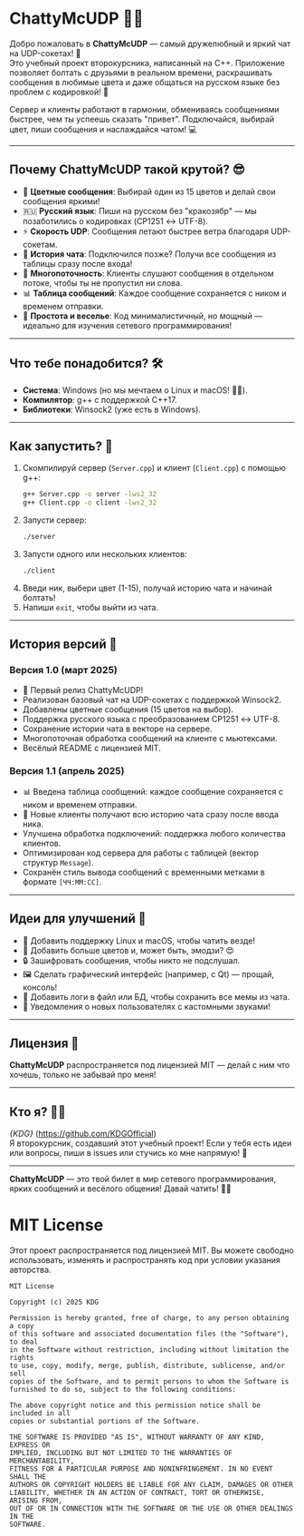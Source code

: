 # ChattyMcUDP 🎉💬

Добро пожаловать в **ChattyMcUDP** — самый дружелюбный и яркий чат на UDP-сокетах! 🚀  
Это учебный проект второкурсника, написанный на C++. Приложение позволяет болтать с друзьями в реальном времени, раскрашивать сообщения в любимые цвета и даже общаться на русском языке без проблем с кодировкой! 🌟

Сервер и клиенты работают в гармонии, обмениваясь сообщениями быстрее, чем ты успеешь сказать "привет". Подключайся, выбирай цвет, пиши сообщения и наслаждайся чатом! 💻

---

## Почему ChattyMcUDP такой крутой? 😎

- 🌈 **Цветные сообщения**: Выбирай один из 15 цветов и делай свои сообщения яркими!
- 🇷🇺 **Русский язык**: Пиши на русском без "кракозябр" — мы позаботились о кодировках (CP1251 ↔ UTF-8).
- ⚡ **Скорость UDP**: Сообщения летают быстрее ветра благодаря UDP-сокетам.
- 📜 **История чата**: Подключился позже? Получи все сообщения из таблицы сразу после входа!
- 🧵 **Многопоточность**: Клиенты слушают сообщения в отдельном потоке, чтобы ты не пропустил ни слова.
- 📊 **Таблица сообщений**: Каждое сообщение сохраняется с ником и временем отправки.
- 🎈 **Простота и веселье**: Код минималистичный, но мощный — идеально для изучения сетевого программирования!

---

## Что тебе понадобится? 🛠️

- **Система**: Windows (но мы мечтаем о Linux и macOS! 🐧🍎).
- **Компилятор**: g++ с поддержкой C++17.
- **Библиотеки**: Winsock2 (уже есть в Windows).

---

## Как запустить? 🚀

1. Скомпилируй сервер (`Server.cpp`) и клиент (`Client.cpp`) с помощью g++:
   ```bash
   g++ Server.cpp -o server -lws2_32
   g++ Client.cpp -o client -lws2_32
   ```
2. Запусти сервер:
   ```bash
   ./server
   ```
3. Запусти одного или нескольких клиентов:
   ```bash
   ./client
   ```
4. Введи ник, выбери цвет (1-15), получай историю чата и начинай болтать!
5. Напиши `exit`, чтобы выйти из чата.

---

## История версий 📜

### Версия 1.0 (март 2025)
- 🎉 Первый релиз ChattyMcUDP!
- Реализован базовый чат на UDP-сокетах с поддержкой Winsock2.
- Добавлены цветные сообщения (15 цветов на выбор).
- Поддержка русского языка с преобразованием CP1251 ↔ UTF-8.
- Сохранение истории чата в векторе на сервере.
- Многопоточная обработка сообщений на клиенте с мьютексами.
- Весёлый README с лицензией MIT.

### Версия 1.1 (апрель 2025)
- 📊 Введена таблица сообщений: каждое сообщение сохраняется с ником и временем отправки.
- 🔔 Новые клиенты получают всю историю чата сразу после ввода ника.
- Улучшена обработка подключений: поддержка любого количества клиентов.
- Оптимизирован код сервера для работы с таблицей (вектор структур `Message`).
- Сохранён стиль вывода сообщений с временными метками в формате `[ЧЧ:ММ:СС]`.

---

## Идеи для улучшений 🚀

- 🐧 Добавить поддержку Linux и macOS, чтобы чатить везде!
- 🎨 Добавить больше цветов и, может быть, эмодзи? 😍
- 🔒 Зашифровать сообщения, чтобы никто не подслушал.
- 🖼️ Сделать графический интерфейс (например, с Qt) — прощай, консоль!
- 📝 Добавить логи в файл или БД, чтобы сохранить все мемы из чата.
- 🔔 Уведомления о новых пользователях с кастомными звуками!

---

## Лицензия 📜

**ChattyMcUDP** распространяется под лицензией MIT — делай с ним что хочешь, только не забывай про меня!

---

## Кто я? 👨‍💻

 *{KDG}* (<https://github.com/KDGOfficial>)  
  Я второкурсник, создавший этот учебный проект! Если у тебя есть идеи или вопросы, пиши в issues или стучись ко мне напрямую! 💌

---

**ChattyMcUDP** — это твой билет в мир сетевого программирования, ярких сообщений и весёлого общения! Давай чатить! 💬✨

# MIT License

Этот проект распространяется под лицензией MIT. Вы можете свободно использовать, изменять и распространять код при условии указания авторства.

```
MIT License

Copyright (c) 2025 KDG

Permission is hereby granted, free of charge, to any person obtaining a copy
of this software and associated documentation files (the "Software"), to deal
in the Software without restriction, including without limitation the rights
to use, copy, modify, merge, publish, distribute, sublicense, and/or sell
copies of the Software, and to permit persons to whom the Software is
furnished to do so, subject to the following conditions:

The above copyright notice and this permission notice shall be included in all
copies or substantial portions of the Software.

THE SOFTWARE IS PROVIDED "AS IS", WITHOUT WARRANTY OF ANY KIND, EXPRESS OR
IMPLIED, INCLUDING BUT NOT LIMITED TO THE WARRANTIES OF MERCHANTABILITY,
FITNESS FOR A PARTICULAR PURPOSE AND NONINFRINGEMENT. IN NO EVENT SHALL THE
AUTHORS OR COPYRIGHT HOLDERS BE LIABLE FOR ANY CLAIM, DAMAGES OR OTHER
LIABILITY, WHETHER IN AN ACTION OF CONTRACT, TORT OR OTHERWISE, ARISING FROM,
OUT OF OR IN CONNECTION WITH THE SOFTWARE OR THE USE OR OTHER DEALINGS IN THE
SOFTWARE.
```

